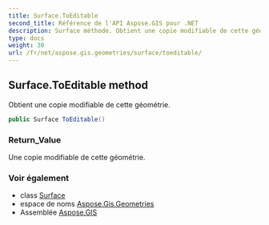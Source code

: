 ```yaml
---
title: Surface.ToEditable
second_title: Référence de l'API Aspose.GIS pour .NET
description: Surface méthode. Obtient une copie modifiable de cette géométrie.
type: docs
weight: 30
url: /fr/net/aspose.gis.geometries/surface/toeditable/
---
```

## Surface.ToEditable method

Obtient une copie modifiable de cette géométrie.

```csharp
public Surface ToEditable()
```

### Return_Value

Une copie modifiable de cette géométrie.

### Voir également

* class [Surface](../)
* espace de noms [Aspose.Gis.Geometries](../../surface/)
* Assemblée [Aspose.GIS](../../../)


